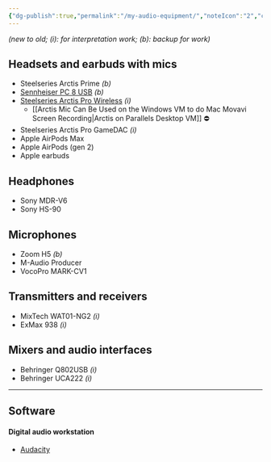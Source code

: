```yaml
---
{"dg-publish":true,"permalink":"/my-audio-equipment/","noteIcon":"2","created":"","updated":""}
---
```



*(new to old; (i): for interpretation work; (b): backup for work)*

## Headsets and earbuds with mics
- Steelseries Arctis Prime *(b)*
- [Sennheiser PC 8 USB](https://sennheiser.pl/d/817aff6d02bcc04e331a9a4eca22e69a) *(b)*
- [Steelseries Arctis Pro Wireless](https://steelseries.com/gaming-headsets/arctis-pro-wireless) *(i)*
	- [[Arctis Mic Can Be Used on the Windows VM to do Mac Movavi Screen Recording\|Arctis on Parallels Desktop VM]] ⛔️
- Steelseries Arctis Pro GameDAC *(i)*
- Apple AirPods Max
- Apple AirPods (gen 2)
- Apple earbuds

## Headphones
- Sony MDR-V6
- Sony HS-90

## Microphones
- Zoom H5 *(b)*
- M-Audio Producer
- VocoPro MARK-CV1

## Transmitters and receivers
- MixTech WAT01-NG2 *(i)*
- ExMax 938 *(i)*

## Mixers and audio interfaces
- Behringer Q802USB *(i)*
- Behringer UCA222 *(i)*

---
## Software

#### Digital audio workstation 
- [Audacity](https://www.audacityteam.org/)